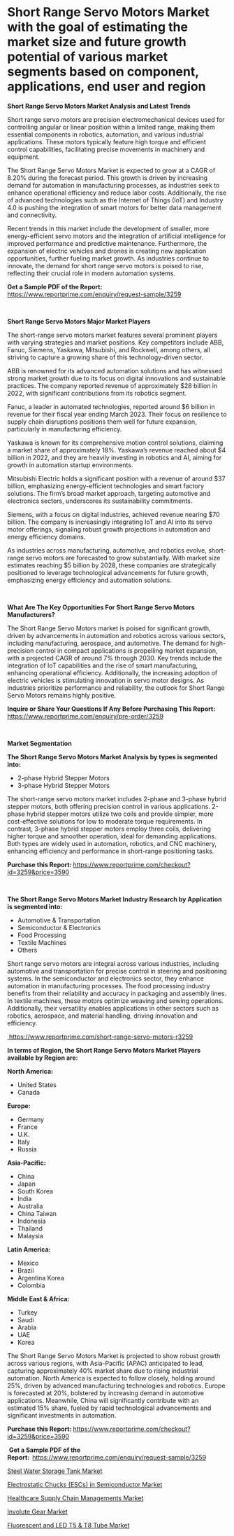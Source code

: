 <p><h1>Short Range Servo Motors Market with the goal of estimating the market size and future growth potential of various market segments based on component, applications, end user and region</h1></p><p><strong>Short Range Servo Motors Market Analysis and Latest Trends</strong></p>
<p><p>Short range servo motors are precision electromechanical devices used for controlling angular or linear position within a limited range, making them essential components in robotics, automation, and various industrial applications. These motors typically feature high torque and efficient control capabilities, facilitating precise movements in machinery and equipment.</p><p>The Short Range Servo Motors Market is expected to grow at a CAGR of 8.20% during the forecast period. This growth is driven by increasing demand for automation in manufacturing processes, as industries seek to enhance operational efficiency and reduce labor costs. Additionally, the rise of advanced technologies such as the Internet of Things (IoT) and Industry 4.0 is pushing the integration of smart motors for better data management and connectivity.</p><p>Recent trends in this market include the development of smaller, more energy-efficient servo motors and the integration of artificial intelligence for improved performance and predictive maintenance. Furthermore, the expansion of electric vehicles and drones is creating new application opportunities, further fueling market growth. As industries continue to innovate, the demand for short range servo motors is poised to rise, reflecting their crucial role in modern automation systems.</p></p>
<p><strong>Get a Sample PDF of the Report:&nbsp;</strong> <a href="https://www.reportprime.com/enquiry/request-sample/3259">https://www.reportprime.com/enquiry/request-sample/3259</a></p>
<p>&nbsp;</p>
<p><strong>Short Range Servo Motors Major Market Players</strong></p>
<p><p>The short-range servo motors market features several prominent players with varying strategies and market positions. Key competitors include ABB, Fanuc, Siemens, Yaskawa, Mitsubishi, and Rockwell, among others, all striving to capture a growing share of this technology-driven sector.</p><p>ABB is renowned for its advanced automation solutions and has witnessed strong market growth due to its focus on digital innovations and sustainable practices. The company reported revenue of approximately $28 billion in 2022, with significant contributions from its robotics segment.</p><p>Fanuc, a leader in automated technologies, reported around $6 billion in revenue for their fiscal year ending March 2023. Their focus on resilience to supply chain disruptions positions them well for future expansion, particularly in manufacturing efficiency.</p><p>Yaskawa is known for its comprehensive motion control solutions, claiming a market share of approximately 18%. Yaskawa’s revenue reached about $4 billion in 2022, and they are heavily investing in robotics and AI, aiming for growth in automation startup environments.</p><p>Mitsubishi Electric holds a significant position with a revenue of around $37 billion, emphasizing energy-efficient technologies and smart factory solutions. The firm’s broad market approach, targeting automotive and electronics sectors, underscores its sustainability commitments.</p><p>Siemens, with a focus on digital industries, achieved revenue nearing $70 billion. The company is increasingly integrating IoT and AI into its servo motor offerings, signaling robust growth projections in automation and energy efficiency domains.</p><p>As industries across manufacturing, automotive, and robotics evolve, short-range servo motors are forecasted to grow substantially. With market size estimates reaching $5 billion by 2028, these companies are strategically positioned to leverage technological advancements for future growth, emphasizing energy efficiency and automation solutions.</p></p>
<p>&nbsp;</p>
<p><strong>What Are The Key Opportunities For Short Range Servo Motors Manufacturers?</strong></p>
<p><p>The Short Range Servo Motors market is poised for significant growth, driven by advancements in automation and robotics across various sectors, including manufacturing, aerospace, and automotive. The demand for high-precision control in compact applications is propelling market expansion, with a projected CAGR of around 7% through 2030. Key trends include the integration of IoT capabilities and the rise of smart manufacturing, enhancing operational efficiency. Additionally, the increasing adoption of electric vehicles is stimulating innovation in servo motor designs. As industries prioritize performance and reliability, the outlook for Short Range Servo Motors remains highly positive.</p></p>
<p><strong>Inquire or Share Your Questions If Any Before Purchasing This Report:</strong> <a href="https://www.reportprime.com/enquiry/pre-order/3259">https://www.reportprime.com/enquiry/pre-order/3259</a></p>
<p>&nbsp;</p>
<p><strong>Market Segmentation</strong></p>
<p><strong>The Short Range Servo Motors Market Analysis by types is segmented into:</strong></p>
<p><ul><li>2-phase Hybrid Stepper Motors</li><li>3-phase Hybrid Stepper Motors</li></ul></p>
<p><p>The short-range servo motors market includes 2-phase and 3-phase hybrid stepper motors, both offering precision control in various applications. 2-phase hybrid stepper motors utilize two coils and provide simpler, more cost-effective solutions for low to moderate torque requirements. In contrast, 3-phase hybrid stepper motors employ three coils, delivering higher torque and smoother operation, ideal for demanding applications. Both types are widely used in automation, robotics, and CNC machinery, enhancing efficiency and performance in short-range positioning tasks.</p></p>
<p><strong>Purchase this Report:&nbsp;</strong><a href="https://www.reportprime.com/checkout?id=3259&price=3590">https://www.reportprime.com/checkout?id=3259&price=3590</a></p>
<p>&nbsp;</p>
<p><strong>The Short Range Servo Motors Market Industry Research by Application is segmented into:</strong></p>
<p><ul><li>Automotive & Transportation</li><li>Semiconductor & Electronics</li><li>Food Processing</li><li>Textile Machines</li><li>Others</li></ul></p>
<p><p>Short range servo motors are integral across various industries, including automotive and transportation for precise control in steering and positioning systems. In the semiconductor and electronics sector, they enhance automation in manufacturing processes. The food processing industry benefits from their reliability and accuracy in packaging and assembly lines. In textile machines, these motors optimize weaving and sewing operations. Additionally, their versatility enables applications in other sectors such as robotics, aerospace, and material handling, driving innovation and efficiency.</p></p>
<p><a href="https://www.reportprime.com/short-range-servo-motors-r3259">&nbsp;https://www.reportprime.com/short-range-servo-motors-r3259</a></p>
<p><strong>In terms of Region, the Short Range Servo Motors Market Players available by Region are:</strong></p>
<p>
    <p> <strong> North America: </strong>
        <ul>
            <li>United States</li>
            <li>Canada</li>
        </ul>
        </p> 
    <p> <strong> Europe: </strong>
        <ul>
            <li>Germany</li>
            <li>France</li>
            <li>U.K.</li>
            <li>Italy</li>
            <li>Russia</li>
        </ul>
        </p> 
    <p> <strong> Asia-Pacific: </strong>
        <ul>
            <li>China</li>
            <li>Japan</li>
            <li>South Korea</li>
            <li>India</li>
            <li>Australia</li>
            <li>China Taiwan</li>
            <li>Indonesia</li>
            <li>Thailand</li>
            <li>Malaysia</li>
        </ul>
        </p> 
    <p> <strong> Latin America: </strong>
        <ul>
            <li>Mexico</li>
            <li>Brazil</li>
            <li>Argentina Korea</li>
            <li>Colombia</li>
        </ul>
        </p> 
    <p> <strong> Middle East & Africa: </strong>
        <ul>
            <li>Turkey</li>
            <li>Saudi</li>
            <li>Arabia</li>
            <li>UAE</li>
            <li>Korea</li>
        </ul>
    </p>
    </p>
<p><p>The Short Range Servo Motors Market is projected to show robust growth across various regions, with Asia-Pacific (APAC) anticipated to lead, capturing approximately 40% market share due to rising industrial automation. North America is expected to follow closely, holding around 25%, driven by advanced manufacturing technologies and robotics. Europe is forecasted at 20%, bolstered by increasing demand in automotive applications. Meanwhile, China will significantly contribute with an estimated 15% share, fueled by rapid technological advancements and significant investments in automation.</p></p>
<p><strong>Purchase this Report: </strong><a href="https://www.reportprime.com/checkout?id=3259&price=3590">https://www.reportprime.com/checkout?id=3259&price=3590</a></p>
<p>&nbsp;<strong>Get a Sample PDF of the Report:&nbsp;&nbsp;</strong><a href="https://www.reportprime.com/enquiry/request-sample/3259">https://www.reportprime.com/enquiry/request-sample/3259</a></p>
<p><strong></strong></p>
<p><p><a href="https://www.linkedin.com/pulse/what-innovations-market-trends-shaping-steel-water-storage-tank-ie48f?trackingId=yaEgnQ2OSUiv0TF00XzSxQ%3D%3D">Steel Water Storage Tank Market</a></p><p><a href="https://github.com/BretDuke76/Market-Research-Report-List-1/blob/main/electrostatic-chucks-escs-in-semiconductor-market.md">Electrostatic Chucks (ESCs) in Semiconductor Market</a></p><p><a href="https://issuu.com/reportprime-2/docs/healthcare-supply-chain-managements_10ca65ba16dffd">Healthcare Supply Chain Managements Market</a></p><p><a href="https://www.linkedin.com/pulse/involute-gear-market-growth-outlook-from-2024-2031-projecting-ivc9f?trackingId=dhgfBeiQSDCU48CTpKMKmw%3D%3D">Involute Gear Market</a></p><p><a href="https://issuu.com/reportprime-2/docs/fluorescent-and-led-t5-t8-tube-mark_fb935de710dfe9">Fluorescent and LED T5 & T8 Tube Market</a></p></p>